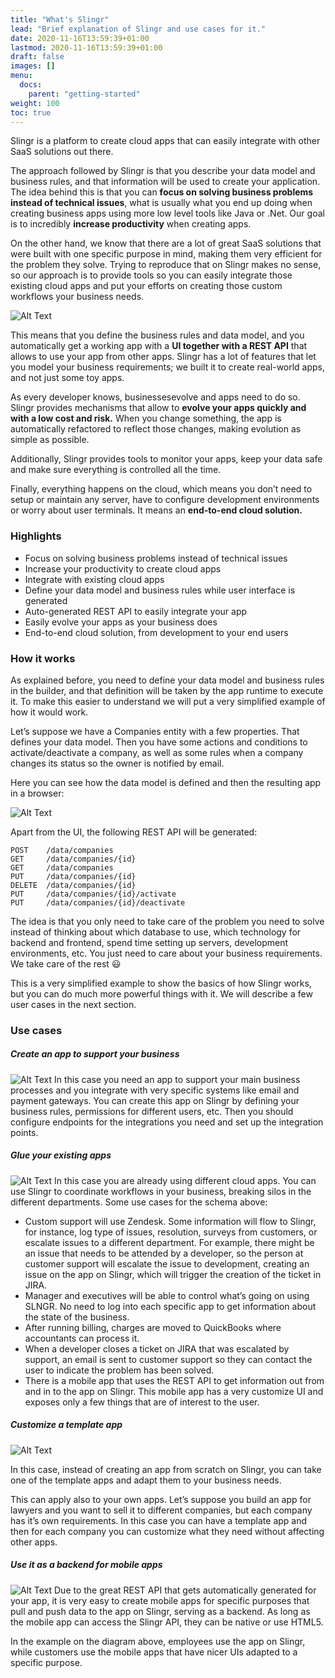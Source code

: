 ```yaml
---
title: "What's Slingr"
lead: "Brief explanation of Slingr and use cases for it."
date: 2020-11-16T13:59:39+01:00
lastmod: 2020-11-16T13:59:39+01:00
draft: false
images: []
menu:
  docs:
    parent: "getting-started"
weight: 100
toc: true
---
```


Slingr is a platform to create cloud apps that can easily integrate with other SaaS solutions out there.

The approach followed by Slingr is that you describe your data model and business rules, and that information will be used to create your application. The idea behind this is that you can **focus on solving business problems instead of technical issues**, what is usually what you end up doing when creating business apps using more low level tools like Java or .Net. Our goal is to incredibly **increase productivity** when creating apps.

On the other hand, we know that there are a lot of great SaaS solutions that were built with one specific purpose in mind, making them very efficient for the problem they solve. Trying to reproduce that on Slingr makes no sense, so our approach is to provide tools so you can easily integrate those existing cloud apps and put your efforts on creating those custom workflows your business needs.

![Alt Text](/images/vendor/whats-slingr-stack.png)

This means that you define the business rules and data model, and you automatically get a working app with a **UI together with a REST API** that allows to use your app from other apps. Slingr has a lot of features that let you model your business requirements; we built it to create real-world apps, and not just some toy apps.

As every developer knows, businessesevolve and apps need to do so. Slingr provides mechanisms that allow to **evolve your apps quickly and with a low cost and risk.** When you change something, the app is automatically refactored to reflect those changes, making evolution as simple as possible.

Additionally, Slingr provides tools to monitor your apps, keep your data safe and make sure everything is controlled all the time.

Finally, everything happens on the cloud, which means you don’t need to setup or maintain any server, have to configure development environments or worry about user terminals. It means an **end-to-end cloud solution.**

### Highlights

- Focus on solving business problems instead of technical issues
- Increase your productivity to create cloud apps
- Integrate with existing cloud apps
- Define your data model and business rules while user interface is generated
- Auto-generated REST API to easily integrate your app
- Easily evolve your apps as your business does
- End-to-end cloud solution, from development to your end users


### How it works

As explained before, you need to define your data model and business rules in the builder, and that definition will be taken by the app runtime to execute it. To make this easier to understand we will put a very simplified example of how it would work.

Let’s suppose we have a Companies entity with a few properties. That defines your data model. Then you have some actions and conditions to activate/deactivate a company, as well as some rules when a company changes its status so the owner is notified by email.

Here you can see how the data model is defined and then the resulting app in a browser:

![Alt Text](/images/vendor/how-it-works.png)

Apart from the UI, the following REST API will be generated:

```
POST    /data/companies
GET     /data/companies/{id}
GET     /data/companies
PUT     /data/companies/{id}
DELETE  /data/companies/{id}
PUT     /data/companies/{id}/activate
PUT     /data/companies/{id}/deactivate
```

The idea is that you only need to take care of the problem you need to solve instead of thinking about which database to use, which technology for backend and frontend, spend time setting up servers, development environments, etc. You just need to care about your business requirements. We take care of the rest 😃

This is a very simplified example to show the basics of how Slingr works, but you can do much more powerful things with it. We will describe a few user cases in the next section.

### Use cases
##### Create an app to support your business
![Alt Text](/images/vendor/whats-slingr-stack.png)
In this case you need an app to support your main business processes and you integrate with very specific systems like email and payment gateways. You can create this app on Slingr by defining your business rules, permissions for different users, etc. Then you should configure endpoints for the integrations you need and set up the integration points.

##### Glue your existing apps
![Alt Text](/images/vendor/glue.png)
In this case you are already using different cloud apps. You can use Slingr to coordinate workflows in your business, breaking silos in the different departments. Some use cases for the schema above:

- Custom support will use Zendesk. Some information will flow to Slingr, for instance, log type of issues, resolution, surveys from customers, or escalate issues to a different department. For example, there might be an issue that needs to be attended by a developer, so the person at customer support will escalate the issue to development, creating an issue on the app on Slingr, which will trigger the creation of the ticket in JIRA.
- Manager and executives will be able to control what’s going on using SLNGR. No need to log into each specific app to get information about the state of the business.
- After running billing, charges are moved to QuickBooks where accountants can process it.
- When a developer closes a ticket on JIRA that was escalated by support, an email is sent to customer support so they can contact the user to indicate the problem has been solved.
- There is a mobile app that uses the REST API to get information out from and in to the app on Slingr. This mobile app has a very customize UI and exposes only a few things that are of interest to the user.

##### Customize a template app
![Alt Text](/images/vendor/customize.png)


In this case, instead of creating an app from scratch on Slingr, you can take one of the template apps and adapt them to your business needs.

This can apply also to your own apps. Let’s suppose you build an app for lawyers and you want to sell it to different companies, but each company has it’s own requirements. In this case you can have a template app and then for each company you can customize what they need without affecting other apps.

##### Use it as a backend for mobile apps
![Alt Text](/images/vendor/useit.png)
Due to the great REST API that gets automatically generated for your app, it is very easy to create mobile apps for specific purposes that pull and push data to the app on Slingr, serving as a backend. As long as the mobile app can access the Slingr API, they can be native or use HTML5.

In the example on the diagram above, employees use the app on Slingr, while customers use the mobile apps that have nicer UIs adapted to a specific purpose.

